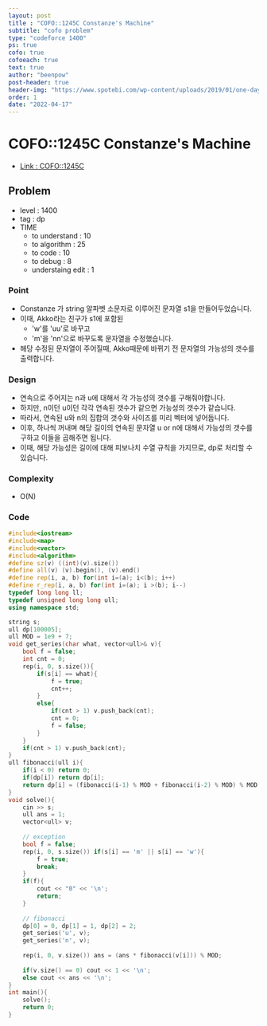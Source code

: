 ```yaml
---
layout: post
title : "COFO::1245C Constanze's Machine"
subtitle: "cofo problem"
type: "codeforce 1400"
ps: true
cofo: true
cofoeach: true
text: true
author: "beenpow"
post-header: true
header-img: "https://www.spotebi.com/wp-content/uploads/2019/01/one-day-day-one-workout-motivation-spotebi.jpg"
order: 1
date: "2022-04-17"
---
```

# COFO::1245C Constanze's Machine
- [Link : COFO::1245C](https://codeforces.com/problemset/problem/1245/C)


## Problem 

- level : 1400
- tag : dp
- TIME
  - to understand    : 10
  - to algorithm     : 25
  - to code          : 10
  - to debug         : 8
  - understaing edit : 1

### Point
- Constanze 가 string 알파벳 소문자로 이루어진 문자열 s1을 만들어두었습니다.
- 이때, Akko라는 친구가 s1에 포함된 
  - 'w'를 'uu'로 바꾸고
  - 'm'을 'nn'으로 바꾸도록 문자열을 수정했습니다.
- 해당 수정된 문자열이 주어질때, Akko때문에 바뀌기 전 문자열의 가능성의 갯수를 출력합니다.

### Design
- 연속으로 주어지는 n과 u에 대해서 각 가능성의 갯수를 구해줘야합니다.
- 하지만, n이던 u이던 각각 연속된 갯수가 같으면 가능성의 갯수가 같습니다.
- 따라서, 연속된 u와 n의 집합의 갯수와 사이즈를 미리 벡터에 넣어둡니다.
- 이후, 하나씩 꺼내며 해당 길이의 연속된 문자열 u or n에 대해서 가능성의 갯수를 구하고 이들을 곱해주면 됩니다.
- 이때, 해당 가능성은 길이에 대해 피보나치 수열 규칙을 가지므로, dp로 처리할 수 있습니다.

### Complexity
- O(N)

### Code

```cpp
#include<iostream>
#include<map>
#include<vector>
#include<algorithm>
#define sz(v) ((int)(v).size())
#define all(v) (v).begin(), (v).end()
#define rep(i, a, b) for(int i=(a); i<(b); i++)
#define r_rep(i, a, b) for(int i=(a); i >(b); i--)
typedef long long ll;
typedef unsigned long long ull;
using namespace std;

string s;
ull dp[100005];
ull MOD = 1e9 + 7;
void get_series(char what, vector<ull>& v){
    bool f = false;
    int cnt = 0;
    rep(i, 0, s.size()){
        if(s[i] == what){
            f = true;
            cnt++;
        }
        else{
            if(cnt > 1) v.push_back(cnt);
            cnt = 0;
            f = false;
        }
    }
    if(cnt > 1) v.push_back(cnt);
}
ull fibonacci(ull i){
    if(i < 0) return 0;
    if(dp[i]) return dp[i];
    return dp[i] = (fibonacci(i-1) % MOD + fibonacci(i-2) % MOD) % MOD;
}
void solve(){
    cin >> s;
    ull ans = 1;
    vector<ull> v;
    
    // exception
    bool f = false;
    rep(i, 0, s.size()) if(s[i] == 'm' || s[i] == 'w'){
        f = true;
        break;
    }
    if(f){
        cout << "0" << '\n';
        return;
    }
    
    // fibonacci
    dp[0] = 0, dp[1] = 1, dp[2] = 2;
    get_series('u', v);
    get_series('n', v);
    
    rep(i, 0, v.size()) ans = (ans * fibonacci(v[i])) % MOD;
    
    if(v.size() == 0) cout << 1 << '\n';
    else cout << ans << '\n';
}
int main(){
    solve();
    return 0;
}
```
